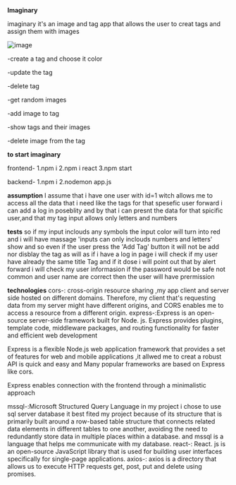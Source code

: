 
**Imaginary**

imaginary it's an image and tag app that allows the user to creat tags and assign them with images 

![image](https://user-images.githubusercontent.com/97873892/172257259-f7011d1d-012b-4a47-8eb4-4ebae211b2d5.png)

-create a tag and choose it color

-update the tag 

-delete tag

-get random images 

-add image to tag  

-show tags and their images  

-delete image from the tag 

**to start imaginary**

 frontend-
 1.npm i
 2.npm i react
 3.npm start

 backend-
 1.npm i
 2.nodemon app.js


 

**assumption**
 I assume that i have one user with id=1 witch allows me to access all the data that i need like the tags for that spesefic user forward i can add a log in poseblity and by that i can presnt the data for that spicific user,and that my tag input allows only letters and numbers 


 **tests**
 so if my input inclouds any symbols the input color will turn into red and i will have massage 'inputs can only inclouds numbers and letters' show and so even if the user press the 'Add Tag' button it will not be add nor disblay the tag as will as if i have a log in page i will check if my user have already the same title Tag and if it dose i will point out that by alert
 forward i will check my user informasion if the password would be safe not common and user name are correct then the user will have prermission
 
 **technologies**
 cors-: cross-origin resource sharing ,my app client and server side hosted on different domains.
 Therefore, my client that's requesting data from my server might have different origins, and CORS enables me to access a resource from a different origin.
 express-:Express is an open-source server-side framework built for Node. js.
Express provides plugins, template code, middleware packages, and routing functionality for faster and efficient web development

 Express is a flexible Node.js web application framework that provides a  set of features for web and mobile applications ,it allwed me to creat a robust API is quick and easy and Many popular frameworks are based on Express like cors.

 Express enables connection with the frontend through a minimalistic approach

 mssql-:Microsoft Structured Query Language in my project i chose to use sql server database it best fited my project because of its structure that is primarily built around a row-based table structure that connects related data elements in different tables to one another, avoiding the need to redundantly store data in multiple places within a database.
 and mssql is a language that helps me communicate with my database.
 react-: React. js is an open-source JavaScript library that is used for building user interfaces specifically for single-page applications.
 axios-: axios is a directory that allows us to execute HTTP requests get, post, put and delete using promises.









